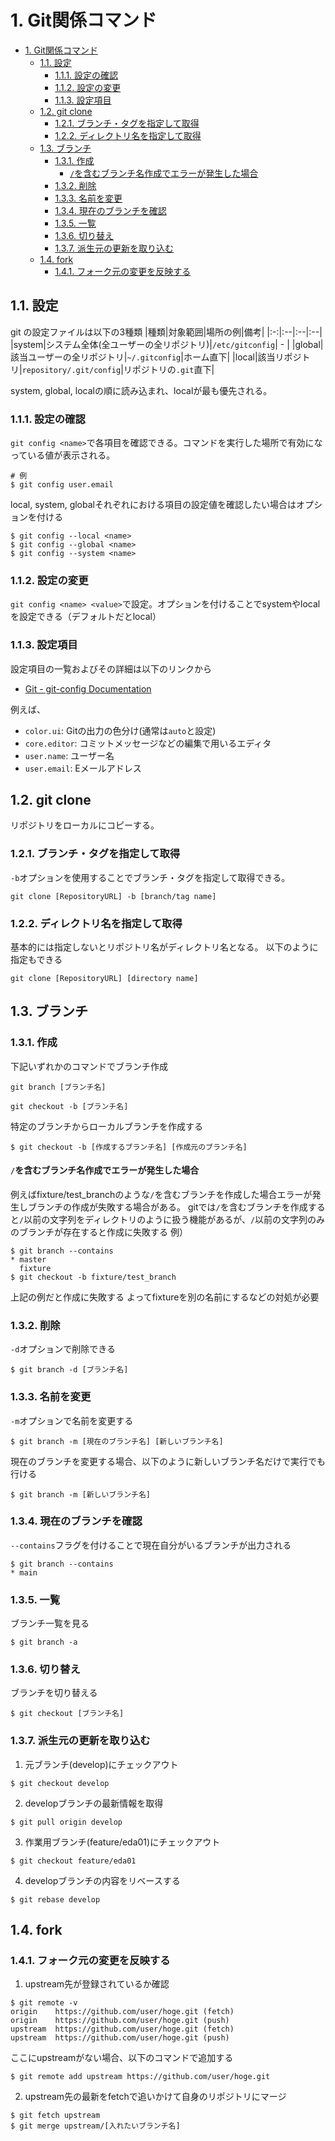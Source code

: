# 1. Git関係コマンド
- [1. Git関係コマンド](#1-git関係コマンド)
  - [1.1. 設定](#11-設定)
    - [1.1.1. 設定の確認](#111-設定の確認)
    - [1.1.2. 設定の変更](#112-設定の変更)
    - [1.1.3. 設定項目](#113-設定項目)
  - [1.2. git clone](#12-git-clone)
    - [1.2.1. ブランチ・タグを指定して取得](#121-ブランチタグを指定して取得)
    - [1.2.2. ディレクトリ名を指定して取得](#122-ディレクトリ名を指定して取得)
  - [1.3. ブランチ](#13-ブランチ)
    - [1.3.1. 作成](#131-作成)
      - [`/`を含むブランチ名作成でエラーが発生した場合](#を含むブランチ名作成でエラーが発生した場合)
    - [1.3.2. 削除](#132-削除)
    - [1.3.3. 名前を変更](#133-名前を変更)
    - [1.3.4. 現在のブランチを確認](#134-現在のブランチを確認)
    - [1.3.5. 一覧](#135-一覧)
    - [1.3.6. 切り替え](#136-切り替え)
    - [1.3.7. 派生元の更新を取り込む](#137-派生元の更新を取り込む)
  - [1.4. fork](#14-fork)
    - [1.4.1. フォーク元の変更を反映する](#141-フォーク元の変更を反映する)


## 1.1. 設定
git の設定ファイルは以下の3種類
|種類|対象範囲|場所の例|備考|
|:-:|:--|:--|:--|
|system|システム全体(全ユーザーの全リポジトリ)|`/etc/gitconfig`| - |
|global|該当ユーザーの全リポジトリ|`~/.gitconfig`|ホーム直下|
|local|該当リポジトリ|`repository/.git/config`|リポジトリの`.git`直下|

system, global, localの順に読み込まれ、localが最も優先される。

### 1.1.1. 設定の確認
`git config <name>`で各項目を確認できる。コマンドを実行した場所で有効になっている値が表示される。
```
# 例
$ git config user.email
```
local, system, globalそれぞれにおける項目の設定値を確認したい場合はオプションを付ける
```
$ git config --local <name>
$ git config --global <name>
$ git config --system <name>
```

### 1.1.2. 設定の変更
`git config <name> <value>`で設定。オプションを付けることでsystemやlocalを設定できる（デフォルトだとlocal）

### 1.1.3. 設定項目
設定項目の一覧およびその詳細は以下のリンクから
* [Git - git-config Documentation](https://git-scm.com/docs/git-config.html#_variables)

例えば、
* `color.ui`: Gitの出力の色分け(通常は`auto`と設定)
* `core.editor`: コミットメッセージなどの編集で用いるエディタ
* `user.name`: ユーザー名
* `user.email`: Eメールアドレス

## 1.2. git clone
リポジトリをローカルにコピーする。

### 1.2.1. ブランチ・タグを指定して取得
`-b`オプションを使用することでブランチ・タグを指定して取得できる。
```
git clone [RepositoryURL] -b [branch/tag name]
```
### 1.2.2. ディレクトリ名を指定して取得
基本的には指定しないとリポジトリ名がディレクトリ名となる。
以下のように指定もできる
```
git clone [RepositoryURL] [directory name]
```


## 1.3. ブランチ
### 1.3.1. 作成
下記いずれかのコマンドでブランチ作成
```
git branch [ブランチ名]

git checkout -b [ブランチ名]
```
特定のブランチからローカルブランチを作成する
```
$ git checkout -b [作成するブランチ名] [作成元のブランチ名]
```
#### `/`を含むブランチ名作成でエラーが発生した場合
例えばfixture/test_branchのような`/`を含むブランチを作成した場合エラーが発生しブランチの作成が失敗する場合がある。
gitでは`/`を含むブランチを作成すると`/`以前の文字列をディレクトリのように扱う機能があるが、`/`以前の文字列のみのブランチが存在すると作成に失敗する
例）
```
$ git branch --contains
* master
  fixture
$ git checkout -b fixture/test_branch
```
上記の例だと作成に失敗する
よってfixtureを別の名前にするなどの対処が必要

### 1.3.2. 削除
`-d`オプションで削除できる
```
$ git branch -d [ブランチ名]
```
### 1.3.3. 名前を変更
`-m`オプションで名前を変更する
```
$ git branch -m [現在のブランチ名] [新しいブランチ名]
```
現在のブランチを変更する場合、以下のように新しいブランチ名だけで実行でも行ける
```
$ git branch -m [新しいブランチ名]
```
### 1.3.4. 現在のブランチを確認
`--contains`フラグを付けることで現在自分がいるブランチが出力される
```
$ git branch --contains
* main
```
### 1.3.5. 一覧
ブランチ一覧を見る
```
$ git branch -a
```

### 1.3.6. 切り替え
ブランチを切り替える
```
$ git checkout [ブランチ名]
```
### 1.3.7. 派生元の更新を取り込む
1. 元ブランチ(develop)にチェックアウト
  ```
  $ git checkout develop
  ```
2. developブランチの最新情報を取得
  ```
  $ git pull origin develop
  ```
3. 作業用ブランチ(feature/eda01)にチェックアウト
  ```
  $ git checkout feature/eda01
  ```
4. developブランチの内容をリベースする
  ```
  $ git rebase develop
  ```

## 1.4. fork
### 1.4.1. フォーク元の変更を反映する
1. upstream先が登録されているか確認
  ```
  $ git remote -v
  origin	https://github.com/user/hoge.git (fetch)
  origin	https://github.com/user/hoge.git (push)
  upstream	https://github.com/user/hoge.git (fetch)
  upstream	https://github.com/user/hoge.git (push)
  ```
  ここにupstreamがない場合、以下のコマンドで追加する
  ```
  $ git remote add upstream https://github.com/user/hoge.git
  ```
2. upstream先の最新をfetchで追いかけて自身のリポジトリにマージ
  ```
  $ git fetch upstream
  $ git merge upstream/[入れたいブランチ名]
  ```